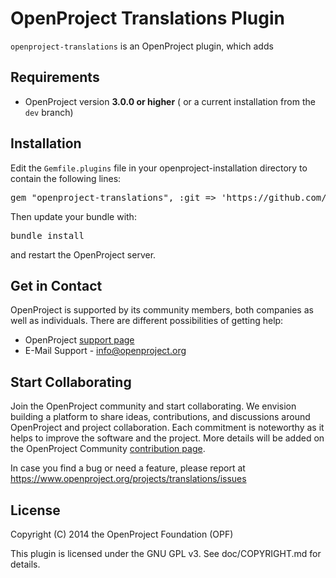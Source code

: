 # OpenProject Translations Plugin

`openproject-translations` is an OpenProject plugin, which adds 

## Requirements

* OpenProject version **3.0.0 or higher** ( or a current installation from the `dev` branch)

## Installation

Edit the `Gemfile.plugins` file in your openproject-installation directory to contain the following lines:

<pre>
gem "openproject-translations", :git => 'https://github.com/finnlabs/openproject-translations.git'
</pre>

Then update your bundle with:

<pre>
bundle install
</pre>

and restart the OpenProject server.

## Get in Contact

OpenProject is supported by its community members, both companies as well as individuals. There are different possibilities of getting help:
* OpenProject [support page](https://www.openproject.org/projects/openproject/wiki/Support)
* E-Mail Support - info@openproject.org

## Start Collaborating

Join the OpenProject community and start collaborating. We envision building a platform to share ideas, contributions, and discussions around OpenProject and project collaboration. Each commitment is noteworthy as it helps to improve the software and the project.
More details will be added on the OpenProject Community [contribution page](https://www.openproject.org/projects/openproject/wiki/Contribution).

In case you find a bug or need a feature, please report at https://www.openproject.org/projects/translations/issues

## License

Copyright (C) 2014 the OpenProject Foundation (OPF)

This plugin is licensed under the GNU GPL v3. See doc/COPYRIGHT.md for details.
